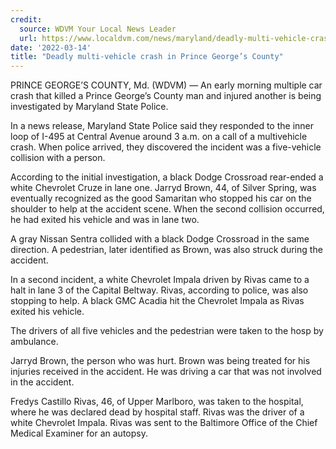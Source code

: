 ```yaml
---
credit:
  source: WDVM Your Local News Leader
  url: https://www.localdvm.com/news/maryland/deadly-multi-vehicle-crash-in-prince-georges-county/
date: '2022-03-14'
title: "Deadly multi-vehicle crash in Prince George’s County"
---
```

PRINCE GEORGE’S COUNTY, Md. (WDVM) — An early morning multiple car crash that killed a Prince George’s County man and injured another is being investigated by Maryland State Police.

In a news release, Maryland State Police said they responded to the inner loop of I-495 at Central Avenue around 3 a.m. on a call of a multivehicle crash. When police arrived, they discovered the incident was a five-vehicle collision with a person.

According to the initial investigation, a black Dodge Crossroad rear-ended a white Chevrolet Cruze in lane one. Jarryd Brown, 44, of Silver Spring, was eventually recognized as the good Samaritan who stopped his car on the shoulder to help at the accident scene. When the second collision occurred, he had exited his vehicle and was in lane two.

A gray Nissan Sentra collided with a black Dodge Crossroad in the same direction. A pedestrian, later identified as Brown, was also struck during the accident.

In a second incident, a white Chevrolet Impala driven by Rivas came to a halt in lane 3 of the Capital Beltway. Rivas, according to police, was also stopping to help. A black GMC Acadia hit the Chevrolet Impala as Rivas exited his vehicle.

The drivers of all five vehicles and the pedestrian were taken to the hosp by ambulance.

Jarryd Brown, the person who was hurt. Brown was being treated for his injuries received in the accident. He was driving a car that was not involved in the accident.

Fredys Castillo Rivas, 46, of Upper Marlboro, was taken to the hospital, where he was declared dead by hospital staff. Rivas was the driver of a white Chevrolet Impala. Rivas was sent to the Baltimore Office of the Chief Medical Examiner for an autopsy.

